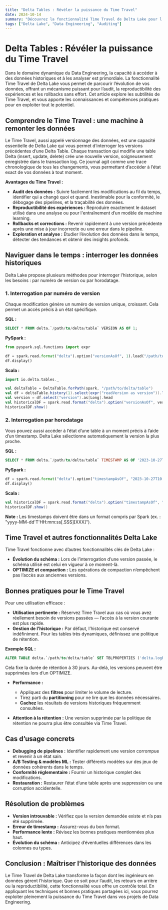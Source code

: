 ```yaml
---
title: "Delta Tables : Révéler la puissance du Time Travel"
date: 2024-10-14
summary: "Découvrez la fonctionnalité Time Travel de Delta Lake pour l'audit des données, la reproductibilité des expériences et les rollbacks fluides, avec des exemples pratiques et des bonnes pratiques."
tags: ["Delta Lake", "Data Engineering", "Auditing"]
---
```

# Delta Tables : Révéler la puissance du Time Travel

Dans le domaine dynamique du Data Engineering, la capacité à accéder à des données historiques et à les analyser est primordiale. La fonctionnalité Time Travel de Delta Lake vous permet de parcourir l’évolution de vos données, offrant un mécanisme puissant pour l’audit, la reproductibilité des expériences et les rollbacks sans effort. Cet article explore les subtilités de Time Travel, et vous apporte les connaissances et compétences pratiques pour en exploiter tout le potentiel.

## Comprendre le Time Travel : une machine à remonter les données

Le Time Travel, aussi appelé versionnage des données, est une capacité essentielle de Delta Lake qui vous permet d’interroger les versions précédentes d’une Delta Table. Chaque transaction qui modifie une table Delta (insert, update, delete) crée une nouvelle version, soigneusement enregistrée dans le transaction log. Ce journal agit comme une trace chronologique de tous les changements, vous permettant d’accéder à l’état exact de vos données à tout moment.

**Avantages du Time Travel :**

* **Audit des données :** Suivre facilement les modifications au fil du temps, identifier qui a changé quoi et quand. Inestimable pour la conformité, le débogage des pipelines, et la traçabilité des données.
* **Reproductibilité des expériences :** Reproduire exactement le dataset utilisé dans une analyse ou pour l'entraînement d’un modèle de machine learning.
* **Rollbacks et corrections :** Revenir rapidement à une version précédente après une mise à jour incorrecte ou une erreur dans le pipeline.
* **Exploration et analyse :** Étudier l’évolution des données dans le temps, détecter des tendances et obtenir des insights profonds.

## Naviguer dans le temps : interroger les données historiques

Delta Lake propose plusieurs méthodes pour interroger l’historique, selon les besoins : par numéro de version ou par horodatage.

### 1. Interrogation par numéro de version

Chaque modification génère un numéro de version unique, croissant. Cela permet un accès précis à un état spécifique.

**SQL :**
```sql
SELECT * FROM delta.`/path/to/delta/table` VERSION AS OF 1;
```

**PySpark :**
```python
from pyspark.sql.functions import expr

df = spark.read.format("delta").option("versionAsOf", 1).load("/path/to/delta/table")
df.display()
```

**Scala :**
```scala
import io.delta.tables._

val deltaTable = DeltaTable.forPath(spark, "/path/to/delta/table")
val df = deltaTable.history(1).select(expr("readVersion as version")).limit(1)
val version = df.select("version").as[Long].head
val historicalDF = spark.read.format("delta").option("versionAsOf", version).load("/path/to/delta/table")
historicalDF.show()
```

### 2. Interrogation par horodatage

Vous pouvez aussi accéder à l’état d’une table à un moment précis à l’aide d’un timestamp. Delta Lake sélectionne automatiquement la version la plus proche.

**SQL :**
```sql
SELECT * FROM delta.`/path/to/delta/table` TIMESTAMP AS OF '2023-10-27T10:00:00.000Z';
```

**PySpark :**
```python
df = spark.read.format("delta").option("timestampAsOf", "2023-10-27T10:00:00.000Z").load("/path/to/delta/table")
df.display()
```

**Scala :**
```scala
val historicalDF = spark.read.format("delta").option("timestampAsOf", "2023-10-27T10:00:00.000Z").load("/path/to/delta/table")
historicalDF.show()
```

**Note :** Les timestamps doivent être dans un format compris par Spark (ex. : "yyyy-MM-dd'T'HH:mm:ss[.SSS][XXX]").

## Time Travel et autres fonctionnalités Delta Lake

Time Travel fonctionne avec d’autres fonctionnalités clés de Delta Lake :

* **Évolution du schéma :** Lors de l’interrogation d’une version passée, le schéma utilisé est celui en vigueur à ce moment-là.
* **OPTIMIZE et compaction :** Les opérations de compaction n’empêchent pas l’accès aux anciennes versions.

## Bonnes pratiques pour le Time Travel

Pour une utilisation efficace :

* **Utilisation pertinente :** Réservez Time Travel aux cas où vous avez réellement besoin de versions passées — l’accès à la version courante est plus rapide.
* **Gestion de l’historique :** Par défaut, l’historique est conservé indéfiniment. Pour les tables très dynamiques, définissez une politique de rétention.

**Exemple SQL :**
```sql
ALTER TABLE delta.`/path/to/delta/table` SET TBLPROPERTIES ('delta.logRetentionDuration' = 'interval 30 days');
```

Cela fixe la durée de rétention à 30 jours. Au-delà, les versions peuvent être supprimées lors d’un OPTIMIZE.

* **Performance :**
  * Appliquez des **filtres** pour limiter le volume de lecture.
  * Tirez parti du **partitioning** pour ne lire que les données nécessaires.
  * **Cachez** les résultats de versions historiques fréquemment consultées.

* **Attention à la rétention :** Une version supprimée par la politique de rétention ne pourra plus être consultée via Time Travel.

## Cas d’usage concrets

* **Debugging de pipelines :** Identifier rapidement une version corrompue et revenir à un état sain.
* **A/B Testing & modèles ML :** Tester différents modèles sur des jeux de données cohérents dans le temps.
* **Conformité réglementaire :** Fournir un historique complet des modifications.
* **Restauration :** Restaurer l’état d’une table après une suppression ou une corruption accidentelle.

## Résolution de problèmes

* **Version introuvable :** Vérifiez que la version demandée existe et n’a pas été supprimée.
* **Erreur de timestamp :** Assurez-vous du bon format.
* **Performance lente :** Révisez les bonnes pratiques mentionnées plus haut.
* **Évolution du schéma :** Anticipez d’éventuelles différences dans les colonnes ou types.

## Conclusion : Maîtriser l’historique des données

Le Time Travel de Delta Lake transforme la façon dont les ingénieurs en données gèrent l’historique. Que ce soit pour l’audit, les retours en arrière ou la reproductibilité, cette fonctionnalité vous offre un contrôle total. En appliquant les techniques et bonnes pratiques partagées ici, vous pourrez exploiter pleinement la puissance du Time Travel dans vos projets de Data Engineering.